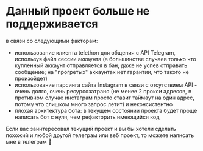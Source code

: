 # Данный проект больше не поддерживается
в связи со следующими факторам:
* использование клиента telethon для общения с API Telegram, используя файл сессии аккаунта (в большинстве случаев только что купленный аккаунт отправляется в бан, даже не успев отправить сообщение; на "прогретых" аккаунтах нет гарантии, что такого не произойдет)
* использование парсинга сайта Instagram в связи с отсутствием API - очень долго, очень ресурсозатрано (не менее 2 прокси адресов, в противном случае инстаграм просто ставит таймаут на один адрес, потому что слишком много запрос летит) и неконсистентно
* плохая архитектура бота: в текущем состоянии проекта будет проще написать бот с нуля, чем рефакторить имеющийся код 

Если вас заинтересовал текущий проект и вы бы хотели сделать похожий и любой другой телеграм или веб проект, то можете написать мне в телеграм 🤗